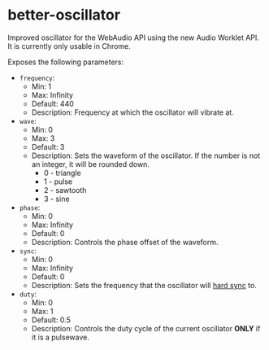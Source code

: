 # better-oscillator

Improved oscillator for the WebAudio API using the new Audio Worklet API. It is currently only usable in Chrome.

Exposes the following parameters:
* `frequency`:
  * Min: 1
  * Max: Infinity
  * Default: 440
  * Description: Frequency at which the oscillator will vibrate at.
* `wave`:
  * Min: 0
  * Max: 3
  * Default: 3
  * Description: Sets the waveform of the oscillator. If the number is not an integer, it will be rounded down.
    * 0 - triangle
    * 1 - pulse
    * 2 - sawtooth
    * 3 - sine
* `phase`:
  * Min: 0
  * Max: Infinity
  * Default: 0
  * Description: Controls the phase offset of the waveform.
* `sync`:
  * Min: 0
  * Max: Infinity
  * Default: 0
  * Description: Sets the frequency that the oscillator will [hard sync](https://en.wikipedia.org/wiki/Oscillator_sync#Hard_Sync) to.
* `duty`:
  * Min: 0
  * Max: 1
  * Default: 0.5
  * Description: Controls the duty cycle of the current oscillator **ONLY** if it is a pulsewave.
